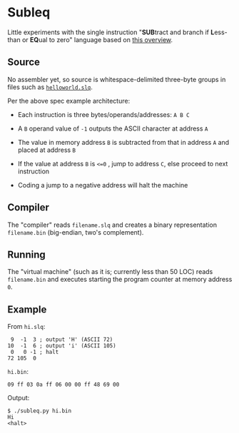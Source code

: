 # Subleq

Little experiments with the single instruction "**SUB**tract and branch if **L**ess-than or **EQ**ual to zero" language based on [this overview](https://esolangs.org/wiki/Subleq).

## Source

No assembler yet, so source is whitespace-delimited three-byte groups in files such as [`helloworld.slq`](helloworld.slq).

Per the above spec example architecture:

- Each instruction is three bytes/operands/addresses: `A B C`

- A `B` operand value of `-1` outputs the ASCII character at address `A` 
- The value in memory address `B` is subtracted from that in address `A`  and placed at address  `B`
- If the value at address `B` is `<=0` , jump to address `C`, else proceed to next instruction

- Coding a jump to a negative address will halt the machine

## Compiler

The "compiler" reads `filename.slq` and creates a binary representation `filename.bin` (big-endian, two's complement).

## Running

The "virtual machine" (such as it is; currently less than 50 LOC) reads `filename.bin` and executes starting the program counter at memory address `0`.

## Example

From `hi.slq`:

```
 9  -1  3 ; output 'H' (ASCII 72)
10  -1  6 ; output 'i' (ASCII 105)
 0   0 -1 ; halt
72 105  0
```

`hi.bin`:

```
09 ff 03 0a ff 06 00 00 ff 48 69 00
```

Output:

```
$ ./subleq.py hi.bin 
Hi
<halt>
```